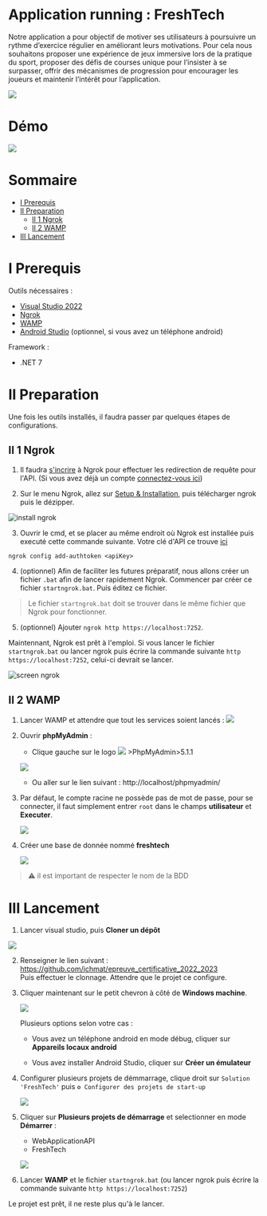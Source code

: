 # Application running : FreshTech

Notre application a pour objectif de motiver ses utilisateurs à poursuivre un rythme d’exercice régulier en améliorant leurs motivations. 
Pour cela nous souhaitons proposer une expérience de jeux immersive lors de la pratique du sport, proposer des défis de courses unique pour 
l’insister à se surpasser, offrir des mécanismes de progression pour encourager les joueurs et maintenir l’intérêt pour l’application.

![](Images/mainScreens.png)

# Démo 

![](Images/demo.gif)

# Sommaire

<!--TOC-->
- [I Prerequis](#i-prerequis)
- [II Preparation](#ii-preparation)
  - [II 1 Ngrok](#ii-1-ngrok)
  - [II 2 WAMP](#ii-2-wamp)
- [III Lancement](#iii-lancement)
<!--/TOC-->

# I Prerequis 

Outils nécessaires :
- [Visual Studio 2022](https://visualstudio.microsoft.com/fr/vs/)
- [Ngrok](https://ngrok.com)
- [WAMP](https://www.wampserver.com)
- [Android Studio](https://developer.android.com/studio) (optionnel, si vous avez un téléphone android)

Framework :
- .NET 7

# II Preparation 

Une fois les outils installés, il faudra passer par quelques étapes de configurations.

## II 1 Ngrok

1. Il faudra [s'incrire](https://dashboard.ngrok.com/signup)
à Ngrok pour effectuer les redirection de requête pour l'API. (Si vous avez déjà un compte
[connectez-vous ici](https://dashboard.ngrok.com/login))

2. Sur le menu Ngrok, allez sur [Setup & Installation](https://dashboard.ngrok.com/get-started/setup),
puis télécharger ngrok puis le dézipper.

![install ngrok](Images/download_ngrok.png)

3. Ouvrir le cmd, et se placer au même endroit où Ngrok est installée puis executé cette commande suivante.
Votre clé d'API ce trouve [ici](https://dashboard.ngrok.com/get-started/your-authtoken)

```shell
ngrok config add-authtoken <apiKey>
```

4. (optionnel) Afin de faciliter les futures préparatif, nous allons créer un fichier `.bat` afin de lancer rapidement Ngrok. 
Commencer par créer ce fichier `startngrok.bat`. Puis éditez ce fichier.

> Le fichier `startngrok.bat` doit se trouver dans le même fichier que Ngrok pour fonctionner.

5. (optionnel) Ajouter `ngrok http https://localhost:7252`.

Maintennant, Ngrok est prêt à l'emploi. Si vous lancer le fichier `startngrok.bat` ou lancer ngrok puis écrire la
commande suivante `http https://localhost:7252`, celui-ci devrait se lancer.

![screen ngrok](Images/ngrok.png)

## II 2 WAMP

1. Lancer WAMP et attendre que tout les services soient lancés : ![](Images/wamp_logo_green.png)

2. Ouvrir **phpMyAdmin** :

	- Clique gauche sur le logo ![](Images/wamp_logo_green.png) >PhpMyAdmin>5.1.1 

	![](Images/go_to_phpmyadmin.png)

	- Ou aller sur le lien suivant : http://localhost/phpmyadmin/

3. Par défaut, le compte racine ne possède pas de mot de passe, pour se connecter, il faut simplement entrer
`root` dans le champs **utilisateur** et **Executer**.

	![](Images/connect_phpmyadmin.png)

4. Créer une base de donnée nommé **freshtech**

    ![](Images/create_db.png)

> ⚠ il est important de respecter le nom de la BDD

# III Lancement 

1. Lancer visual studio, puis **Cloner un dépôt**

![](Images/vs_clone.png)

2. Renseigner le lien suivant : https://github.com/ichmat/epreuve_certificative_2022_2023 <br>
Puis effectuer le clonnage. Attendre que le projet ce configure.

3. Cliquer maintenant sur le petit chevron à côté de **Windows machine**.

    ![](Images/vs_start_select.png)

	Plusieurs options selon votre cas : 

	- Vous avez un téléphone android en mode débug, cliquer sur **Appareils locaux android**

	- Vous avez installer Android Studio, cliquer sur **Créer un émulateur**

4. Configurer plusieurs projets de démmarrage, clique droit sur `Solution 'FreshTech'` puis `⚙ Configurer des projets de start-up`

    ![](Images/vs_config_projects.png)

5. Cliquer sur **Plusieurs projets de démarrage** et selectionner en mode **Démarrer** :

	- WebApplicationAPI
	- FreshTech

	![](Images/vs_project_manager.png)

6. Lancer **WAMP** et le fichier `startngrok.bat` (ou lancer ngrok puis écrire la
commande suivante `http https://localhost:7252`)

Le projet est prêt, il ne reste plus qu'à le lancer.
